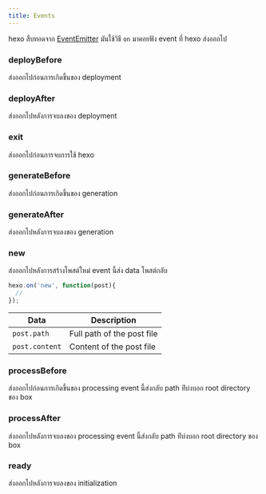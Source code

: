 ```yaml
---
title: Events
---
```


hexo  สืบทอดจาก [EventEmitter]  มันใช้วิธี `on` มาคอยฟัง event ที่ hexo
ส่งออกไป

### deployBefore

ส่งออกไปก่อนการเกิดขึ้นของ deployment

### deployAfter

ส่งออกไปหลังการจบลงของ deployment

### exit

ส่งออกไปก่อนการจบการใช้ hexo

### generateBefore

ส่งออกไปก่อนการเกิดขึ้นของ generation

### generateAfter

ส่งออกไปหลังการจบลงของ generation

### new

ส่งออกไปหลังการสร้างโพสต์ใหม่ event นี้ส่ง data โพสต์กลับ

``` js
hexo.on('new', function(post){
  //
});
```

Data | Description
--- | ---
`post.path` | Full path of the post file
`post.content` | Content of the post file

### processBefore

ส่งออกไปก่อนการเกิดขึ้นของ processing event นี้ส่งกลับ path ท่ีบ่งบอก  root
directory ของ box

### processAfter

ส่งออกไปหลังการจบลงของ processing   event นี้ส่งกลับ path ท่ีบ่งบอก  root directory ของ box

### ready

ส่งออกไปหลังการจบลงของ initialization

[EventEmitter]: https://nodejs.org/dist/latest/docs/api/events.html
